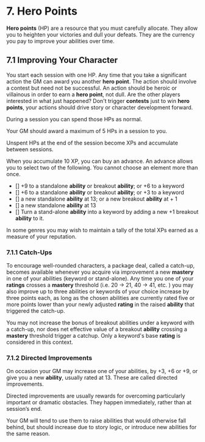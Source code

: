 # 7. Hero Points

**Hero points** (HP) are a resource that you must carefully allocate. They allow you to heighten your victories and dull your defeats. They are the currency you pay to improve your abilities over time.

## 7.1 Improving Your Character

You start each session with one HP. Any time that you take a significant action the GM can award you another **hero point**. The action should involve a contest but need not be successful. An action should be heroic or villainous in order to earn a **hero point**, not dull. Are the other players interested in what just happened? Don't trigger **contests** just to win **hero points**, your actions should drive story or character development forward.

During a session you can spend those HPs as normal.

Your GM should award a maximum of 5 HPs in a session to you.

Unspent HPs at the end of the session become XPs and accumulate between sessions.

When you accumulate 10 XP, you can buy an advance. An advance allows you to select two of the following. You cannot choose an element more than once.

- [] +9 to a standalone **ability** or breakout **ability**; or +6 to a keyword
- [] +6 to a standalone **ability** or breakout **ability**; or +3 to a keyword
- [] a new standalone **ability** at 13; or a new breakout **ability** at + 1
- [] a new standalone **ability** at 13
- [] Turn a stand-alone **ability** into a keyword by adding a new +1 breakout **ability** to it.

In some genres you may wish to maintain a tally of the total XPs earned as a measure of your reputation.

### 7.1.1 Catch-Ups

To encourage well-rounded characters, a package deal, called a catch-up, becomes available whenever you acquire via improvement a new **mastery** in one of your abilities (keyword or stand-alone). Any time you one of your **ratings** crosses a **mastery** threshold (i.e. 20 -> 21, 40 -> 41, etc. ) you may also improve up to three abilities or keywords of your choice increase by three points each, as long as the chosen abilities are currently rated five or more points lower than your newly adjusted **rating** in the raised **ability** that triggered the catch-up.

You may not increase the bonus of breakout abilities under a keyword with a catch-up, nor does net effective value of a breakout **ability** crossing a **mastery** threshold trigger a catchup. Only a keyword's base **rating** is considered in this context.

### 7.1.2 Directed Improvements

On occasion your GM may increase one of your abilities, by +3, +6 or +9, or give you a new **ability**, usually rated at 13. These are called directed improvements.

Directed improvements are usually rewards for overcoming particularly important or dramatic obstacles. They happen immediately, rather than at session’s end.

Your GM will tend to use them to raise abilities that would otherwise fall behind, but should increase due to story logic, or introduce new abilities for the same reason.

